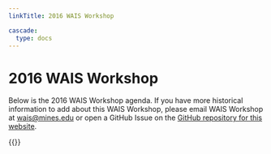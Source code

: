 ```yaml
---
linkTitle: 2016 WAIS Workshop

cascade:
  type: docs
---
```

# 2016 WAIS Workshop

Below is the 2016 WAIS Workshop agenda. If you have more historical information to add about this WAIS Workshop, please email WAIS Workshop at [wais@mines.edu](mailto:wais@mines.edu) or open a GitHub Issue on the [GitHub repository for this website](https://github.com/waisworkshop/waisworkshop.github.io). 

<div class="hx:mt-6">
{{<pdf "/agendas/wais2016agenda.pdf">}}
</div>


